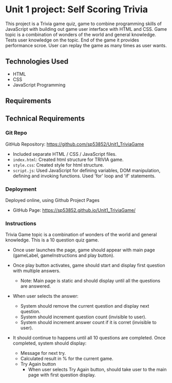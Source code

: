 # Unit 1 project: Self Scoring Trivia
This project is a Trivia game quiz, game to combine programming skills of JavaScript with building out game user interface with HTML and CSS.
Game topic is a combination of wonders of the world and general knowledge. 
Tests user knowledge on the topic. End of the game it provides performance scroe. 
User can replay the game as many times as user wants.

## Technologies Used
- HTML
- CSS
- JavaScript Programming

## Requirements
## Technical Requirements
### Git Repo
GitHub Repository: https://github.com/sp53852/Unit1_TriviaGame
- Included separate HTML / CSS / JavaScript files.
- `index.html`: Created html structure for TRIVIA game. 
- `style.css`: Created style for html structure. 
- `script.js`: Used JavaScript for defining variables, DOM manipulation, defining and invoking functions. Used 'for' loop and 'if' statements.

### Deployment  
Deployed online, using Github Project Pages
- GitHub Page: https://sp53852.github.io/Unit1_TriviaGame/

### Instructions
Trivia Game topic is a combination of wonders of the world and general knowledge.
This is a 10 question quiz game. 

- Once user launches the page, game should appear with main page (gameLabel, gameInstructions and play button).
- Once play button activates, game should start and display first question with multiple answers.
    - Note: Main page is static and should display until all the questions are answered.

- When user selects the answer:
    - System should remove the current question and display next question. 
    - System should increment question count (invisible to user).
    - System should increment answer count if it is corret (invisible to user).
- It should continue to happens until all 10 questions are completed. Once completed, system should display:
    - Message for next try.
    - Calculated result in % for the current game.
    - Try Again button
        - When user selects Try Again button, should take user to the main page with first question display.